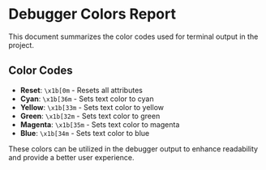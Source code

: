 # Debugger Colors Report

  This document summarizes the color codes used for terminal output in the project.

  ## Color Codes

  - **Reset**: `\x1b[0m` - Resets all attributes
  - **Cyan**: `\x1b[36m` - Sets text color to cyan
  - **Yellow**: `\x1b[33m` - Sets text color to yellow
  - **Green**: `\x1b[32m` - Sets text color to green
  - **Magenta**: `\x1b[35m` - Sets text color to magenta
  - **Blue**: `\x1b[34m` - Sets text color to blue

  These colors can be utilized in the debugger output to enhance readability and provide a better user experience.